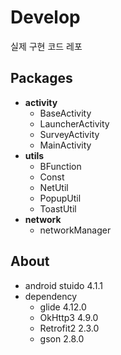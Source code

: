 # Develop
실제 구현 코드 레포

## Packages
- **activity**
  - BaseActivity
  - LauncherActivity
  - SurveyActivity
  - MainActivity
- **utils**
  - BFunction
  - Const
  - NetUtil
  - PopupUtil
  - ToastUtil
- **network**
  - networkManager

## About
- android stuido 4.1.1
- dependency
  - glide 4.12.0
  - OkHttp3 4.9.0
  - Retrofit2 2.3.0
  - gson 2.8.0
